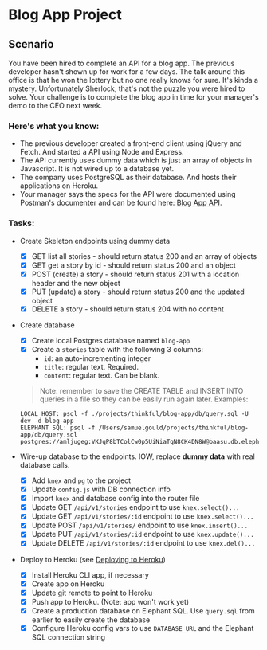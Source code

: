# Blog App Project

## Scenario
You have been hired to complete an API for a blog app. The previous developer hasn't shown up for work for a few days. The talk around this office is that he won the lottery but no one really knows for sure. It's kinda a mystery. Unfortunately Sherlock, that's not the puzzle you were hired to solve. Your challenge is to complete the blog app in time for your manager's demo to the CEO next week.

### Here's what you know:
- The previous developer created a front-end client using jQuery and Fetch. And started a API using Node and Express.
- The API currently uses dummy data which is just an array of objects in Javascript. It is not wired up to a database yet.
- The company uses PostgreSQL as their database. And hosts their applications on Heroku.
- Your manager says the specs for the API were documented using Postman's documenter and can be found here: [Blog App API](https://documenter.getpostman.com/view/1161985/blog-app/7EBeDoD).

### Tasks: 
- Create Skeleton endpoints using dummy data
  - [x] GET list all stories - should return status 200 and an array of objects
  - [x] GET get a story by id - should return status 200 and an object
  - [x] POST (create) a story - should return status 201 with a location header and the new object
  - [x] PUT (update) a story - should return status 200 and the updated object
  - [x] DELETE a story - should return status 204 with no content

- Create database
  - [x] Create local Postgres database named `blog-app`
  - [x] Create a `stories` table with the following 3 columns:
    - `id`: an auto-incrementing integer
    - `title`: regular text. Required.
    - `content`: regular text. Can be blank.

  > Note: remember to save the CREATE TABLE and INSERT INTO queries in a file so they can be easily run again later. Examples:

      LOCAL HOST: psql -f ./projects/thinkful/blog-app/db/query.sql -U dev -d blog-app
      ELEPHANT SQL: psql -f /Users/samuelgould/projects/thinkful/blog-app/db/query.sql postgres://amljugeg:VKJqP8bTColCw0p5UiNiaTqN8CK4DN8W@baasu.db.elephantsql.com:5432/amljugeg

      

- Wire-up database to the endpoints. IOW, replace **dummy data** with real database calls.
  - [x] Add `knex` and `pg` to the project
  - [x] Update `config.js` with DB connection info
  - [x] Import `knex` and database config into the router file
  - [x] Update GET `/api/v1/stories` endpoint to use `knex.select()...`
  - [x] Update GET `/api/v1/stories/:id` endpoint to use `knex.select()...`
  - [x] Update POST `/api/v1/stories/` endpoint to use `knex.insert()...`
  - [x] Update PUT `/api/v1/stories/:id` endpoint to use `knex.update()...`
  - [x] Update DELETE `/api/v1/stories/:id` endpoint to use `knex.del()...`

- Deploy to Heroku (see [Deploying to Heroku](https://courses.thinkful.com/node-001v5/project/1.3.5))
  - [x] Install Heroku CLI app, if necessary
  - [x] Create app on Heroku
  - [x] Update git remote to point to Heroku
  - [x] Push app to Heroku. (Note: app won't work yet)
  - [x] Create a production database on Elephant SQL. Use `query.sql` from earlier to easily create the database
  - [x] Configure Heroku config vars to use `DATABASE_URL` and the Elephant SQL connection string  
